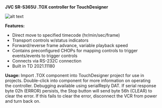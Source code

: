 **JVC SR-S365U .TOX controller for TouchDesigner**

![alt text](https://i.imgur.com/fvHVwEJ.png)

**Features:**
- Direct move to specified timecode (hr/min/sec/frame)
- Transport controls w/status indicators
- Forward/reverse frame advance, variable playback speed
- Contains preconfigured CHOPs for mapping controls to trigger events/events to trigger controls
- Connects via RS-232C connection
- Built in TD 2021.11180



**Usage:**
Import .TOX component into TouchDesigner project for use in projects.
Double-click into component for more information on operating the controller.
Debugging available using serialReply DAT.
If serial response byte 02h (ERROR) persists, the Stop button will send byte 56h (CLEAR) to clear the error.
If this fails to clear the error, disconnect the VCR from power and turn back on.
